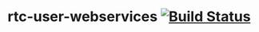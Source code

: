 rtc-user-webservices
[![Build Status](https://drone.io/github.com/ReturnOnIntellingenceTraineeCommunity/rtc-user-webservices/status.png)](https://drone.io/github.com/ReturnOnIntellingenceTraineeCommunity/rtc-user-webservices/latest)
====================
